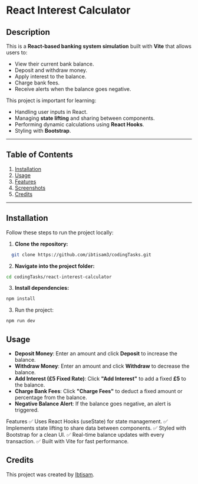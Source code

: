 
# React Interest Calculator

## Description
This is a **React-based banking system simulation** built with **Vite** that allows users to:
- View their current bank balance.
- Deposit and withdraw money.
- Apply interest to the balance.
- Charge bank fees.
- Receive alerts when the balance goes negative.

This project is important for learning:
- Handling user inputs in React.
- Managing **state lifting** and sharing between components.
- Performing dynamic calculations using **React Hooks**.
- Styling with **Bootstrap**.

---

## Table of Contents
1. [Installation](#installation)
2. [Usage](#usage)
3. [Features](#features)
4. [Screenshots](#screenshots)
5. [Credits](#credits)

---

## Installation
Follow these steps to run the project locally:

1. **Clone the repository:**
```bash
  git clone https://github.com/ibtisam3/codingTasks.git
   ```

2. **Navigate into the project folder:**

```bash
cd codingTasks/react-interest-calculator
```

3. **Install dependencies:**
```bash
npm install
```

3. Run the project:
```bash
npm run dev
```

## Usage
- **Deposit Money**: Enter an amount and click **Deposit** to increase the balance.
- **Withdraw Money**: Enter an amount and click **Withdraw** to decrease the balance.
- **Add Interest (£5 Fixed Rate)**: Click **"Add Interest"** to add a fixed **£5** to the balance.
- **Charge Bank Fees**: Click **"Charge Fees"** to deduct a fixed amount or percentage from the balance.
- **Negative Balance Alert**: If the balance goes negative, an alert is triggered.


Features
✅ Uses React Hooks (useState) for state management.
✅ Implements state lifting to share data between components.
✅ Styled with Bootstrap for a clean UI.
✅ Real-time balance updates with every transaction.
✅ Built with Vite for fast performance.


## Credits
This project was created by [Ibtisam](https://github.com/ibtisam3).  
